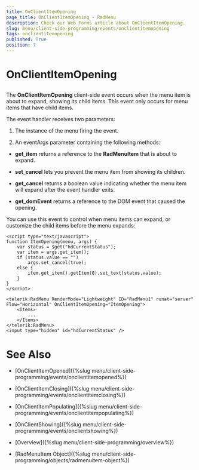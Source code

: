 ```yaml
---
title: OnClientItemOpening
page_title: OnClientItemOpening - RadMenu
description: Check our Web Forms article about OnClientItemOpening.
slug: menu/client-side-programming/events/onclientitemopening
tags: onclientitemopening
published: True
position: 7
---
```


# OnClientItemOpening

## 

The **OnClientItemOpening** client-side event occurs when the menu item is about to expand, showing its child items. This event only occurs for menu items that have child items.

The event handler receives two parameters:

1. The instance of the menu firing the event.

1. An eventArgs parameter containing the following methods:

* **get_item** returns a reference to the **RadMenuItem** that is about to expand.

* **set_cancel** lets you prevent the menu item from showing its children.

* **get_cancel** returns a boolean value indicating whether the menu item will expand after the event handler exits.

* **get_domEvent** returns a reference to the DOM event that caused the opening.

You can use this event to control when menu items can expand, or customize the child items before the menu expands:

````ASP.NET	
<script type="text/javascript">
function ItemOpening(menu, args) {
    var status = $get("hdCurrentStatus");
    var item = args.get_item();
    if (status.value == "")
        args.set_cancel(true);
    else {
        item.get_item().getItem(0).set_text(status.value);
    }
}
</script>

<telerik:RadMenu RenderMode="Lightweight" ID="RadMenu1" runat="server" Flow="Horizontal" OnClientItemOpening="ItemOpening">
    <Items>
        ...
    </Items>
</telerik:RadMenu>
<input type="hidden" id="hdCurrentStatus" />
````



# See Also

 * [OnClientItemOpened]({%slug menu/client-side-programming/events/onclientitemopened%})

 * [OnClientItemClosing]({%slug menu/client-side-programming/events/onclientitemclosing%})

 * [OnClientItemPopulating]({%slug menu/client-side-programming/events/onclientitempopulating%})

 * [OnClientShowing]({%slug menu/client-side-programming/events/onclientshowing%})

 * [Overview]({%slug menu/client-side-programming/overview%})

 * [RadMenuItem Object]({%slug menu/client-side-programming/objects/radmenuitem-object%})
